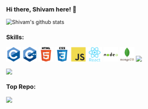 ### Hi there, Shivam here! 👋

<!--
**chauhanshivam079/chauhanshivam079** is a ✨ _special_ ✨ repository because its `README.md` (this file) appears on your GitHub profile.

Here are some ideas to get you started:

- 🔭 I’m currently working on ...
- 🌱 I’m currently learning ...
- 👯 I’m looking to collaborate on ...
- 🤔 I’m looking for help with ...
- 💬 Ask me about ...
- 📫 How to reach me: ...
- 😄 Pronouns: ...
- ⚡ Fun fact: ...
-->
![Shivam's github stats](https://github-readme-stats.vercel.app/api?username=chauhanshivam079&theme=tokyonight)


### Skills:

<code><img height="40" src="https://raw.githubusercontent.com/devicons/devicon/master/icons/c/c-original.svg"></code>
<code><img height="40" src="https://raw.githubusercontent.com/devicons/devicon/master/icons/cplusplus/cplusplus-original.svg"></code>
<code><img height="40" src="https://raw.githubusercontent.com/devicons/devicon/master/icons/html5/html5-original-wordmark.svg"></code>
<code><img height="40" src="https://raw.githubusercontent.com/devicons/devicon/master/icons/css3/css3-original-wordmark.svg"></code>
<code><img height="40" src="https://raw.githubusercontent.com/devicons/devicon/master/icons/javascript/javascript-original.svg"></code>
<code><img height="40" src="https://raw.githubusercontent.com/devicons/devicon/master/icons/react/react-original-wordmark.svg"></code>
<code><img height="40" src="https://raw.githubusercontent.com/devicons/devicon/master/icons/nodejs/nodejs-original-wordmark.svg"></code>
<code><img height="40" src="https://raw.githubusercontent.com/devicons/devicon/master/icons/mongodb/mongodb-original-wordmark.svg"></code>
<code><img height="40" src="https://www.vectorlogo.zone/logos/git-scm/git-scm-icon.svg"></code>



<a href="https://github.com/Shubhamrawat5">
  <img align="center" src="https://github-readme-stats.vercel.app/api/top-langs/?username=chauhanshivam079&theme=dark" />
</a>

### Top Repo:

<a href="https://github.com/chauhanshivam079/I-Bot">
 <img align="center" src="https://github-readme-stats.vercel.app/api/pin/?username=chauhanshivam079&repo=I-Bot&theme=dark" />
</a>

